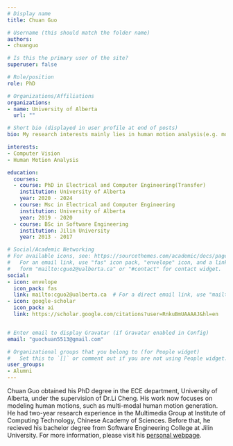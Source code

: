 ```yaml
---
# Display name
title: Chuan Guo

# Username (this should match the folder name)
authors:
- chuanguo

# Is this the primary user of the site?
superuser: false

# Role/position
role: PhD

# Organizations/Affiliations
organizations:
- name: University of Alberta
  url: ""

# Short bio (displayed in user profile at end of posts)
bio: My research interests mainly lies in human motion analysis(e.g. motion synthesis, prediction)

interests:
- Computer Vision
- Human Motion Analysis

education:
  courses:
  - course: PhD in Electrical and Computer Engineering(Transfer)
    institution: University of Alberta
    year: 2020 - 2024
  - course: Msc in Electrical and Computer Engineering
    institution: University of Alberta
    year: 2019 - 2020
  - course: BSc in Software Engineering
    institution: Jilin University
    year: 2013 - 2017

# Social/Academic Networking
# For available icons, see: https://sourcethemes.com/academic/docs/page-builder/#icons
#   For an email link, use "fas" icon pack, "envelope" icon, and a link in the
#   form "mailto:cguo2@ualberta.ca" or "#contact" for contact widget.
social:
- icon: envelope
  icon_pack: fas
  link: mailto:cguo2@ualberta.ca  # For a direct email link, use "mailto:cguo2@ualberta.ca".
- icon: google-scholar
  icon_pack: ai
  link: https://scholar.google.com/citations?user=RnkuBmUAAAAJ&hl=en


# Enter email to display Gravatar (if Gravatar enabled in Config)
email: "guochuan5513@gmail.com"

# Organizational groups that you belong to (for People widget)
#   Set this to `[]` or comment out if you are not using People widget.
user_groups:
- Alumni
---
```


Chuan Guo obtained his PhD degree in the ECE department, University of Alberta, under the supervision of Dr.Li Cheng. His work now focuses on modeling human motions, such as multi-modal human motion generation. He had two-year research experience in the Multimedia Group at Institute of Computing Technology, Chinese Academy of Sciences. Before that, he recieved his bachelor degree from Software Engineering College at Jilin University. For more information, please visit his [personal webpage](https://ericguo5513.github.io/).
